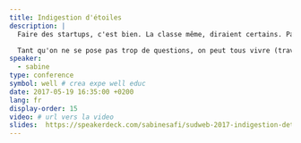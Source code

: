 ```yaml
---
title: Indigestion d'étoiles
description: |
  Faire des startups, c'est bien. La classe même, diraient certains. Paraît qu'on peut devenir riche comme ça. Et puis, on recrute des gens, on lève de l'argent, on commence à connaître les journalistes. Et là, c'est plus juste la classe. Ca ferait de n'importe qui un héros en société.

  Tant qu'on ne se pose pas trop de questions, on peut tous vivre (travailler) ainsi parmi les étoiles... Hey, on ne se pose pas de questions, on a dit&nbsp;!
speaker:
  - sabine
type: conference
symbol: well # crea expe well educ
date: 2017-05-19 16:35:00 +0200
lang: fr
display-order: 15
video: # url vers la video
slides:  https://speakerdeck.com/sabinesafi/sudweb-2017-indigestion-detoiles
---
```

